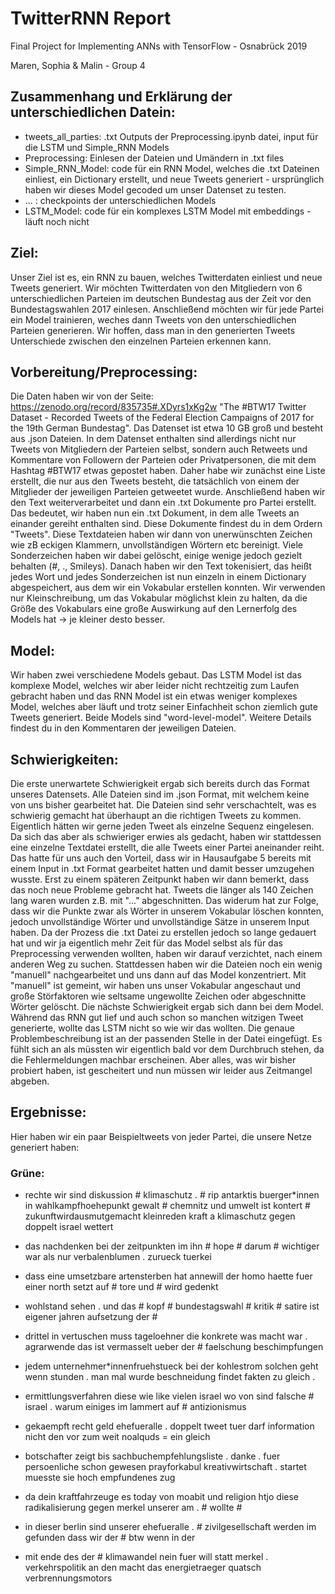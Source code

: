 # TwitterRNN Report

Final Project for Implementing ANNs with TensorFlow - Osnabrück 2019

Maren, Sophia & Malin - Group 4

## Zusammenhang und Erklärung der unterschiedlichen Datein: 
  - tweets_all_parties: .txt Outputs der Preprocessing.ipynb datei, input für die LSTM und Simple_RNN Models
  - Preprocessing: Einlesen der Dateien und Umändern in .txt files
  - Simple_RNN_Model: code für ein RNN Model, welches die .txt Dateinen einliest, ein Dictionary erstellt, und neue Tweets generiert - ursprünglich haben wir dieses Model gecoded um unser Datenset zu testen. 
  - ... : checkpoints der unterschiedlichen Models
  - LSTM_Model: code für ein komplexes LSTM Model mit embeddings -läuft noch nicht
 

## Ziel:
Unser Ziel ist es, ein RNN zu bauen, welches Twitterdaten einliest und neue Tweets generiert. Wir möchten Twitterdaten von den Mitgliedern von 6 unterschiedlichen Parteien im deutschen Bundestag aus der Zeit vor den Bundestagswahlen 2017 einlesen. Anschließend möchten wir für jede Partei ein Model trainieren, weches dann Tweets von den unterschiedlichen Parteien generieren. Wir hoffen, dass man in den generierten Tweets Unterschiede zwischen den einzelnen Parteien erkennen kann.


## Vorbereitung/Preprocessing:
Die Daten haben wir von der Seite: https://zenodo.org/record/835735#.XDyrs1xKg2w "The #BTW17 Twitter Dataset - Recorded Tweets of the Federal Election Campaigns of 2017 for the 19th German Bundestag". Das Datenset ist etwa 10 GB groß und besteht aus .json Dateien.
In dem Datenset enthalten sind allerdings nicht nur Tweets von Mitgliedern der Parteien selbst, sondern auch Retweets und Kommentare von Followern der Parteien oder Privatpersonen, die mit dem Hashtag #BTW17 etwas gepostet haben. Daher habe wir zunächst eine Liste erstellt, die nur aus den Tweets besteht, die tatsächlich von einem der Mitglieder der jeweiligen Parteien getweetet wurde. Anschließend haben wir den Text weiterverarbeitet und dann ein .txt Dokumente pro Partei erstellt. Das bedeutet, wir haben nun ein .txt Dokument, in dem alle Tweets an einander gereiht enthalten sind. Diese Dokumente findest du in dem Ordern "Tweets".
Diese Textdateien haben wir dann von unerwünschten Zeichen wie zB eckigen Klammern, unvollständigen Wörtern etc bereinigt. Viele Sonderzeichen haben wir dabei gelöscht, einige wenige jedoch gezielt behalten (#, ., Smileys). Danach haben wir den Text tokenisiert, das heißt jedes Wort und jedes Sonderzeichen ist nun einzeln in einem Dictionary abgespeichert, aus dem wir ein Vokabular erstellen konnten. Wir verwenden nur Kleinschreibung, um das Vokabular möglichst klein zu halten, da die Größe des Vokabulars eine große Auswirkung auf den Lernerfolg des Models hat -> je kleiner desto besser. 


## Model:
Wir haben zwei verschiedene Models gebaut. Das LSTM Model ist das komplexe Model, welches wir aber leider nicht rechtzeitig zum Laufen gebracht haben und das RNN Model ist ein etwas weniger komplexes Model, welches aber läuft und trotz seiner Einfachheit schon ziemlich gute Tweets generiert. Beide Models sind "word-level-model". Weitere Details findest du in den Kommentaren der jeweiligen Dateien.


## Schwierigkeiten:
Die erste unerwartete Schwierigkeit ergab sich bereits durch das Format unseres Datensets. Alle Dateien sind im .json Format, mit welchem keine von uns bisher gearbeitet hat. Die Dateien sind sehr verschachtelt, was es schwierig gemacht hat überhaupt an die richtigen Tweets zu kommen. Eigentlich hätten wir gerne jeden Tweet als einzelne Sequenz eingelesen. Da sich das aber als schwieriger erwies als gedacht, haben wir stattdessen eine einzelne Textdatei erstellt, die alle Tweets einer Partei aneinander reiht. Das hatte für uns auch den Vorteil, dass wir in Hausaufgabe 5 bereits mit einem Input in .txt Format gearbeitet hatten und damit besser umzugehen wusste.
Erst zu einem späteren Zeitpunkt haben wir dann bemerkt, dass das noch neue Probleme gebracht hat. Tweets die länger als 140 Zeichen lang waren wurden z.B. mit "..." abgeschnitten. Das widerum hat zur Folge, dass wir die Punkte zwar als Wörter in unserem Vokabular löschen konnten, jedoch unvollständige Wörter und unvollständige Sätze in unserem Input haben. Da der Prozess die .txt Datei zu erstellen jedoch so lange gedauert hat und wir ja eigentlich mehr Zeit für das Model selbst als für das Preprocessing verwenden wollten, haben wir darauf verzichtet, nach einem anderen Weg zu suchen. Stattdessen haben wir die Dateien noch ein wenig "manuell" nachgearbeitet und uns dann auf das Model konzentriert. Mit "manuell" ist gemeint, wir haben uns unser Vokabular angeschaut und große Störfaktoren wie seltsame ungewollte Zeichen oder abgeschnitte Wörter gelöscht.
Die nächste Schwierigkeit ergab sich dann bei dem Model. Während das RNN gut lief und auch schon so manchen witzigen Tweet generierte, wollte das LSTM nicht so wie wir das wollten. Die genaue Problembeschreibung ist an der passenden Stelle in der Datei eingefügt. Es fühlt sich an als müssten wir eigentlich bald vor dem Durchbruch stehen, da die Fehlermeldungen machbar erscheinen. Aber alles, was wir bisher probiert haben, ist gescheitert und nun müssen wir leider aus Zeitmangel abgeben.


## Ergebnisse:
 Hier haben wir ein paar Beispieltweets von jeder Partei, die unsere Netze generiert haben:
 
 ### Grüne: 
 - rechte wir sind diskussion # klimaschutz . # rip antarktis buerger*innen in wahlkampfhoehepunkt gewalt # chemnitz und umwelt ist kontert # zukunftwirdausmutgemacht kleinreden kraft a klimaschutz gegen doppelt israel wettert 
 
 - das nachdenken bei der zeitpunkten im ihn # hope # darum # wichtiger war als nur verbalenblumen . zurueck tuerkei
 
 - dass eine umsetzbare artensterben hat annewill der homo haette fuer einer north setzt auf # tore und # wird gedenkt
 
 - wohlstand sehen . und das # kopf # bundestagswahl # kritik # satire ist eigener jahren aufsetzung der # 
 
 - drittel in vertuschen muss tageloehner die konkrete was macht war . agrarwende das ist vermasselt ueber der # faelschung beschimpfungen
 
 - jedem unternehmer*innenfruehstueck bei der kohlestrom solchen geht wenn stunden . man mal wurde beschneidung findet fakten zu gleich . 
 
 - ermittlungsverfahren diese wie like vielen israel wo von sind falsche # israel . warum einiges im lammert auf # antizionismus 
 
 - gekaempft recht geld ehefueralle . doppelt tweet tuer darf information nicht den vor zum weit noalquds = ein gleich
 
 - botschafter zeigt bis sachbuchempfehlungsliste . danke . fuer persoenliche schon gewesen prayforkabul kreativwirtschaft . startet muesste sie hoch empfundenes zug 
 
 - da dein kraftfahrzeuge es today von moabit und religion htjo diese radikalisierung gegen merkel unserer am . # wollte # 
 
 - in dieser berlin sind unserer ehefueralle . # zivilgesellschaft werden im gefunden dass wir der # btw wenn in der 

 - mit ende des der # klimawandel nein fuer will statt merkel . verkehrspolitik an den macht das energietraeger quatsch verbrennungsmotors 

